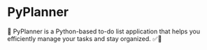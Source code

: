 # PyPlanner
📅 PyPlanner is a Python-based to-do list application that helps you efficiently manage your tasks and stay organized. ✅🚀 
